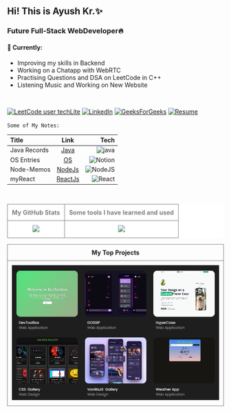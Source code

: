 <h2>Hi! This is Ayush Kr.✨</h2>
<h3>Future Full-Stack WebDeveloper🔥</h3>
<h4>🚧 Currently:</h4>
<ul>
  <li>Improving my skills in Backend</li>
  <li>Working on a Chatapp with WebRTC </li>
  <li>Practising Questions and DSA on LeetCode in C++ </li> 
  <li>Listening Music and Working on New Website</li>
</ul>

<br>
  
[![LeetCode user techLite](https://img.shields.io/badge/dynamic/json?style=plastic&labelColor=black&color=%23ffa116&label=Solved&query=solved&url=https%3A%2F%2Fleetcode-badge.vercel.app%2Fapi%2Fusers%2FtechLite&logo=leetcode&logoColor=yellow)](https://leetcode.com/techLite/)           [![LinkedIn](https://img.shields.io/badge/LinkedIn-%230077B5.svg?logo=linkedin&logoColor=white)](https://linkedin.com/in/ayush-kumar2003) 
[![GeeksForGeeks](https://img.shields.io/badge/28-2F8D46?style=plastic&logo=geeksforgeeks&logoColor=2F8D46&label=gfg)](https://www.geeksforgeeks.org/user/ayushkumarknwk/)
[![Resume](https://img.shields.io/badge/My%20Resume%20-8A2BE2)](https://docs.google.com/document/d/1QHBMBFfZO780ORiF4iFAqDhCPGzC1I3_7jd0mQNlHDk/edit?usp=sharing)

`Some of My Notes:`

| Title | Link | Tech |
| :---         |     :---:      |          ---: |
| Java Records   | [Java](https://cumbersome-accordion-690.notion.site/Ghost-Bytes-4c359db166d54d9db4905d1c57863e02?pvs=4) | ![java](https://badgen.net/badge/icon/java?icon=java&label) |
| OS Entries     | [OS](https://cumbersome-accordion-690.notion.site/Unit-4-dabaefe675fe4228ba4aa368b990ab4f?pvs=4) | ![Notion](https://img.shields.io/badge/Notion-000000?style=for-the-badge&logo=notion&logoColor=white) |
| Node-Memos     | [NodeJs](https://github.com/AyushKUMAR031/NodeMemos) | ![NodeJS](https://img.shields.io/badge/node.js-6DA55F?style=for-the-badge&logo=node.js&logoColor=white) |
| myReact       | [ReactJs](https://github.com/AyushKUMAR031/myReact) | ![React](https://img.shields.io/badge/react-%2320232a.svg?style=for-the-badge&logo=react&logoColor=%2361DAFB) |

<br>

<table align="center" style="text-align: center; color: gray; background-color: white; border-collapse: collapse; width: 100%;">
  <tr>
    <th style="padding: 10px; border: 1px solid gray;">My GitHub Stats</th>
    <th style="padding: 10px; border: 1px solid gray;">Some tools I have learned and used</th>
  </tr>
  <tr>
    <td style="padding: 10px; border: 1px solid gray;">
      <img src="https://github-readme-stats.vercel.app/api?username=AyushKUMAR031&show_icons=true&theme=radical"/>
    </td>
     <td style="padding: 10px; border: 1px solid gray;">
      <img src="https://skillicons.dev/icons?i=c,cpp,java,html,css,tailwind,js,jquery,ts,bootstrap,nodejs,express,mongodb,react,vite,nextjs,git,github,vscode,mysql,ubuntu,netlify,vercel,docker,npm,notion,&perline=10">
    </td>
  </tr>
</table>

<table>
  <tr>
    <th style="padding: 10px; border: 1px solid gray;">My Top Projects</th>
  </tr>
  <tr>
    <td style="padding: 10px; border: 1px solid gray; text-align: center; border-radius: 10px;">
      <img 
        src="https://github.com/AyushKUMAR031/AyushKUMAR031/blob/main/myprojectlist.png"
      />
    </td>
  </tr>
</table>

